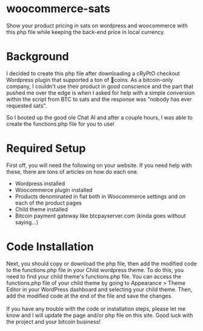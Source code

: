 # woocommerce-sats
Show your product pricing in sats on wordpress and woocommerce with this php file while keeping the back-end price in local currency.

<H1>Background</H1>
I decided to create this php file after downloading a cRyPtO checkout Wordpress plugin that supported a ton of 💩coins. As a bitcoin-only company, I couldn't use their product in good conscience and the part that pushed me over the edge is when I asked for help with a simple conversion within the script from BTC to sats and the response was "nobody has ever requested sats".
</p>
So I booted up the good ole Chat AI and after a couple hours, I was able to create the functions.php file for you to use!

<H1>Required Setup</H1>
First off, you will need the following on your website. If you need help with these, there are tons of articles on how do each one.
<ul>
  <li>Wordpress installed</li>
  <li>Woocommerce plugin installed</li>
  <li>Products denominated in fiat both in Woocommerce settings and on each of the product pages</li>
  <li>Child theme installed</li>
  <li>Bitcoin payment gateway like btcpayserver.com (kinda goes without saying...)</li>
</ul>
<H1>Code Installation</H1>
Next, you should copy or download the php file, then add the modified code to the functions.php file in your Child wordpress theme. To do this, you need to find your child theme's functions.php file. You can access the functions.php file of your child theme by going to Appearance > Theme Editor in your WordPress dashboard and selecting your child theme. Then, add the modified code at the end of the file and save the changes.
</br>
<br>
If you have any trouble with the code or installation steps, please let me know and I will update the page and/or php file on this site. Good luck with the project and your bitcoin business!

